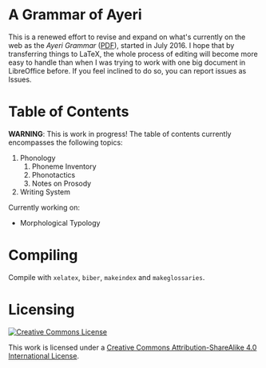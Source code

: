 A Grammar of Ayeri
==================

This is a renewed effort to revise and expand on what's currently on the web as the *Ayeri Grammar* ([PDF](https://dl.dropboxusercontent.com/u/8026017/Ayeri%20grammar/grammar.pdf)), started in July 2016. I hope that by transferring things to LaTeX, the whole process of editing will become more easy to handle than when I was trying to work with one big document in LibreOffice before. If you feel inclined to do so, you can report issues as Issues.

Table of Contents
=================

**WARNING**: This is work in progress! The table of contents currently encompasses the following topics:

1. Phonology
   1. Phoneme Inventory
   2. Phonotactics
   3. Notes on Prosody
2. Writing System

Currently working on:

* Morphological Typology

Compiling
=========

Compile with `xelatex`, `biber`, `makeindex` and `makeglossaries`.

Licensing
=========

[![Creative Commons License](https://i.creativecommons.org/l/by-sa/4.0/88x31.png)](http://creativecommons.org/licenses/by-sa/4.0/)

This work is licensed under a [Creative Commons Attribution-ShareAlike 4.0 International License](http://creativecommons.org/licenses/by-sa/4.0/).